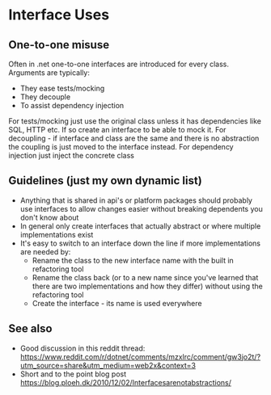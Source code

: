 # Interface Uses

## One-to-one misuse

Often in .net one-to-one interfaces are introduced for every class. Arguments are typically:

* They ease tests/mocking
* They decouple
* To assist dependency injection

For tests/mocking just use the original class unless it has dependencies like SQL, HTTP etc. If so create an interface to be able to mock it.
For decoupling - if interface and class are the same and there is no abstraction the coupling is just moved to the interface instead.
For dependency injection just inject the concrete class

## Guidelines (just my own dynamic list)

* Anything that is shared in api's or platform packages should probably use interfaces to allow changes easier without breaking dependents you don't know about
* In general only create interfaces that actually abstract or where multiple implementations exist
* It's easy to switch to an interface down the line if more implementations are needed by:
  * Rename the class to the new interface name with the built in refactoring tool
  * Rename the class back (or to a new name since you've learned that there are two implementations and how they differ) without using the refactoring tool
  * Create the interface - its name is used everywhere

## See also

* Good discussion in this reddit thread: <https://www.reddit.com/r/dotnet/comments/mzxlrc/comment/gw3jo2t/?utm_source=share&utm_medium=web2x&context=3>
* Short and to the point blog post <https://blog.ploeh.dk/2010/12/02/Interfacesarenotabstractions/>
